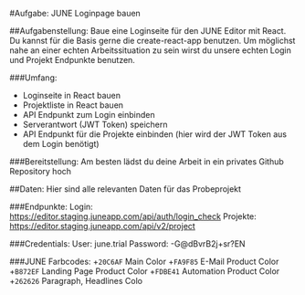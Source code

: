 #Aufgabe: JUNE Loginpage bauen

##Aufgabenstellung: 
Baue eine Loginseite für den JUNE Editor mit React. Du kannst für die Basis gerne die create-react-app benutzen. Um möglichst nahe an einer echten Arbeitssituation zu sein wirst du unsere echten Login und Projekt Endpunkte benutzen.

###Umfang: 
+ Loginseite in React bauen
+ Projektliste in React bauen
+ API Endpunkt zum Login einbinden 
+ Serverantwort (JWT Token) speichern
+ API Endpunkt für die Projekte einbinden (hier wird der JWT Token aus dem Login benötigt)

###Bereitstellung:
Am besten lädst du deine Arbeit in ein privates Github Repository hoch


##Daten:
Hier sind alle relevanten Daten für das Probeprojekt

###Endpunkte: 
Login: https://editor.staging.juneapp.com/api/auth/login_check
Projekte: https://editor.staging.juneapp.com/api/v2/project

###Credentials: 
User: june.trial
Password: -G@dBvrB2j+sr?EN


###JUNE Farbcodes:
+`20C6AF`    Main Color
+`FA9F85`    E-Mail Product Color
+`B872EF`    Landing Page Product Color
+`FDBE41`    Automation Product Color
+`262626`    Paragraph, Headlines Colo